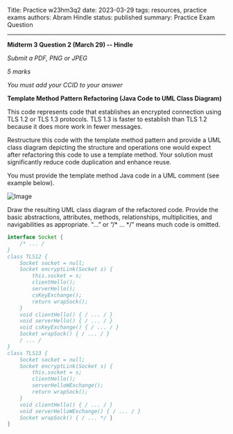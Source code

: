 Title: Practice w23hm3q2
date: 2023-03-29
tags: resources, practice exams
authors: Abram Hindle
status: published
summary: Practice Exam Question

---

**Midterm 3 Question 2 (March 29) -- Hindle**

*Submit a PDF, PNG or JPEG*

*5 marks*

*You must add your CCID to your answer*

**Template Method Pattern Refactoring (Java Code to UML Class Diagram)**

This code represents code that establishes an encrypted connection using TLS 1.2 or TLS 1.3 protocols. TLS 1.3 is faster to establish than TLS 1.2 because it does more work in fewer messages.

Restructure this code with the template method pattern and provide a UML class diagram depicting the structure and operations one would expect after refactoring this code to use a template method. Your solution must significantly reduce code duplication and enhance reuse.

You must provide the template method Java code in a UML comment (see example below).

![Image]({attach}w23am3q2.png)

Draw the resulting UML class diagram of the refactored code. Provide the basic abstractions, attributes, methods, relationships, multiplicities, and navigabilities as appropriate. "...” or “/* … */” means much code is omitted.

```java
interface Socket {
    /* ... /
}
class TLS12 {
    Socket socket = null;
    Socket encryptLink(Socket s) {
        this.socket = s;
        clientHello();
        serverHello();
        csKeyExchange();
        return wrapSock();
    }
    void clientHello() { / ... / }
    void serverHello() { / ... / }
    void csKeyExchange() { / ... / }
    Socket wrapSock() { / ... / }
    / ... /
}
class TLS13 {
    Socket socket = null;
    Socket encryptLink(Socket s) {
        this.socket = s;
        clientHello();
        serverHelloWExchange();
        return wrapSock();
    }
    void clientHello() { / ... / }
    void serverHelloWExchange() { / ... / }
    Socket wrapSock() { / ... */ }
}
```
